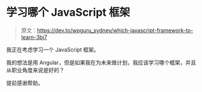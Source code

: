 # 学习哪个 JavaScript 框架

> 原文：<https://dev.to/wpguru_sydney/which-javascript-framework-to-learn-3bj7>

我正在考虑学习一个 JavaScript 框架。

我的想法是用 Angular，但是如果我在为未来做计划，我应该学习哪个框架，并且从职业角度来说是好的？

提前感谢帮助。
